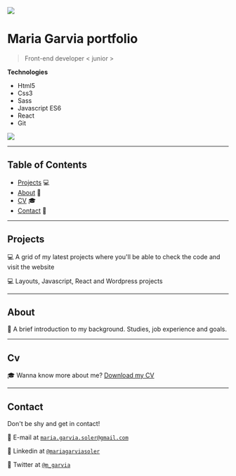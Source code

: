 <a href="https://mgarvia.github.io/portfolio" alt="Maria Garvia portfolio" title="Maria Garvia portfolio">![](https://mgarvia.github.io/portfolio/images/Portfolio.png)</a>

# Maria Garvia portfolio

> Front-end developer < junior >

**Technologies**

- Html5
- Css3
- Sass
- Javascript ES6
- React
- Git

![](https://mgarvia.github.io/portfolio/images/readme.png)

---

## Table of Contents 

-  [Projects](#Projects) 💻
-  [About](#About) 👩
-  [CV](#CV) 🎓
-  [Contact](#Contact) 📧

---

## Projects

💻 A grid of my latest projects where you'll be able to check the code and visit the website

💻 Layouts, Javascript, React and Wordpress projects

---

## About

👩 A brief introduction to my background. Studies, job experience and goals.

---

## Cv

🎓 Wanna know more about me? 
<a className="cv-download" href="https://mgarvia.github.io/portfolio/images/Maria_Garvia_CV_Frontend_Developer.pdf" download>Download my CV</a>

---

## Contact

Don't be shy and get in contact!

📧 E-mail at <a href="http://fvcproductions.com" target="_blank">`maria.garvia.soler@gmail.com`</a>

📧 Linkedin at <a href="https://www.linkedin.com/in/mariagarviasoler/" target="_blank">`@mariagarviasoler`</a>

📧 Twitter at <a href="http://twitter.com/fvcproductions" target="_blank">`@m_garvia`</a>
